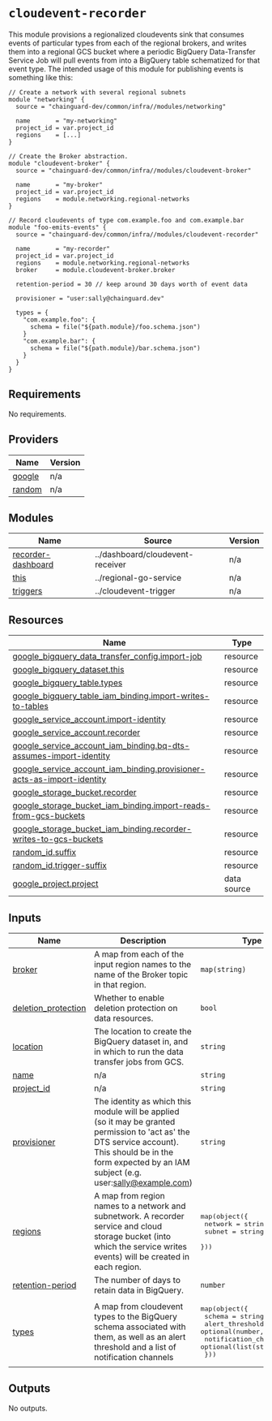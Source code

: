 # `cloudevent-recorder`

This module provisions a regionalized cloudevents sink that consumes events of
particular types from each of the regional brokers, and writes them into a
regional GCS bucket where a periodic BigQuery Data-Transfer Service Job will
pull events from into a BigQuery table schematized for that event type. The
intended usage of this module for publishing events is something like this:

```hcl
// Create a network with several regional subnets
module "networking" {
  source = "chainguard-dev/common/infra//modules/networking"

  name       = "my-networking"
  project_id = var.project_id
  regions    = [...]
}

// Create the Broker abstraction.
module "cloudevent-broker" {
  source = "chainguard-dev/common/infra//modules/cloudevent-broker"

  name       = "my-broker"
  project_id = var.project_id
  regions    = module.networking.regional-networks
}

// Record cloudevents of type com.example.foo and com.example.bar
module "foo-emits-events" {
  source = "chainguard-dev/common/infra//modules/cloudevent-recorder"

  name       = "my-recorder"
  project_id = var.project_id
  regions    = module.networking.regional-networks
  broker     = module.cloudevent-broker.broker

  retention-period = 30 // keep around 30 days worth of event data

  provisioner = "user:sally@chainguard.dev"

  types = {
    "com.example.foo": {
      schema = file("${path.module}/foo.schema.json")
    }
    "com.example.bar": {
      schema = file("${path.module}/bar.schema.json")
    }
  }
}
```

<!-- BEGIN_TF_DOCS -->
## Requirements

No requirements.

## Providers

| Name | Version |
|------|---------|
| <a name="provider_google"></a> [google](#provider\_google) | n/a |
| <a name="provider_random"></a> [random](#provider\_random) | n/a |

## Modules

| Name | Source | Version |
|------|--------|---------|
| <a name="module_recorder-dashboard"></a> [recorder-dashboard](#module\_recorder-dashboard) | ../dashboard/cloudevent-receiver | n/a |
| <a name="module_this"></a> [this](#module\_this) | ../regional-go-service | n/a |
| <a name="module_triggers"></a> [triggers](#module\_triggers) | ../cloudevent-trigger | n/a |

## Resources

| Name | Type |
|------|------|
| [google_bigquery_data_transfer_config.import-job](https://registry.terraform.io/providers/hashicorp/google/latest/docs/resources/bigquery_data_transfer_config) | resource |
| [google_bigquery_dataset.this](https://registry.terraform.io/providers/hashicorp/google/latest/docs/resources/bigquery_dataset) | resource |
| [google_bigquery_table.types](https://registry.terraform.io/providers/hashicorp/google/latest/docs/resources/bigquery_table) | resource |
| [google_bigquery_table_iam_binding.import-writes-to-tables](https://registry.terraform.io/providers/hashicorp/google/latest/docs/resources/bigquery_table_iam_binding) | resource |
| [google_service_account.import-identity](https://registry.terraform.io/providers/hashicorp/google/latest/docs/resources/service_account) | resource |
| [google_service_account.recorder](https://registry.terraform.io/providers/hashicorp/google/latest/docs/resources/service_account) | resource |
| [google_service_account_iam_binding.bq-dts-assumes-import-identity](https://registry.terraform.io/providers/hashicorp/google/latest/docs/resources/service_account_iam_binding) | resource |
| [google_service_account_iam_binding.provisioner-acts-as-import-identity](https://registry.terraform.io/providers/hashicorp/google/latest/docs/resources/service_account_iam_binding) | resource |
| [google_storage_bucket.recorder](https://registry.terraform.io/providers/hashicorp/google/latest/docs/resources/storage_bucket) | resource |
| [google_storage_bucket_iam_binding.import-reads-from-gcs-buckets](https://registry.terraform.io/providers/hashicorp/google/latest/docs/resources/storage_bucket_iam_binding) | resource |
| [google_storage_bucket_iam_binding.recorder-writes-to-gcs-buckets](https://registry.terraform.io/providers/hashicorp/google/latest/docs/resources/storage_bucket_iam_binding) | resource |
| [random_id.suffix](https://registry.terraform.io/providers/hashicorp/random/latest/docs/resources/id) | resource |
| [random_id.trigger-suffix](https://registry.terraform.io/providers/hashicorp/random/latest/docs/resources/id) | resource |
| [google_project.project](https://registry.terraform.io/providers/hashicorp/google/latest/docs/data-sources/project) | data source |

## Inputs

| Name | Description | Type | Default | Required |
|------|-------------|------|---------|:--------:|
| <a name="input_broker"></a> [broker](#input\_broker) | A map from each of the input region names to the name of the Broker topic in that region. | `map(string)` | n/a | yes |
| <a name="input_deletion_protection"></a> [deletion\_protection](#input\_deletion\_protection) | Whether to enable deletion protection on data resources. | `bool` | `true` | no |
| <a name="input_location"></a> [location](#input\_location) | The location to create the BigQuery dataset in, and in which to run the data transfer jobs from GCS. | `string` | `"US"` | no |
| <a name="input_name"></a> [name](#input\_name) | n/a | `string` | n/a | yes |
| <a name="input_project_id"></a> [project\_id](#input\_project\_id) | n/a | `string` | n/a | yes |
| <a name="input_provisioner"></a> [provisioner](#input\_provisioner) | The identity as which this module will be applied (so it may be granted permission to 'act as' the DTS service account).  This should be in the form expected by an IAM subject (e.g. user:sally@example.com) | `string` | n/a | yes |
| <a name="input_regions"></a> [regions](#input\_regions) | A map from region names to a network and subnetwork.  A recorder service and cloud storage bucket (into which the service writes events) will be created in each region. | <pre>map(object({<br>    network = string<br>    subnet  = string<br>  }))</pre> | n/a | yes |
| <a name="input_retention-period"></a> [retention-period](#input\_retention-period) | The number of days to retain data in BigQuery. | `number` | n/a | yes |
| <a name="input_types"></a> [types](#input\_types) | A map from cloudevent types to the BigQuery schema associated with them, as well as an alert threshold and a list of notification channels | <pre>map(object({<br>    schema                = string<br>    alert_threshold       = optional(number, 50000)<br>    notification_channels = optional(list(string), [])<br>  }))</pre> | n/a | yes |

## Outputs

No outputs.
<!-- END_TF_DOCS -->
